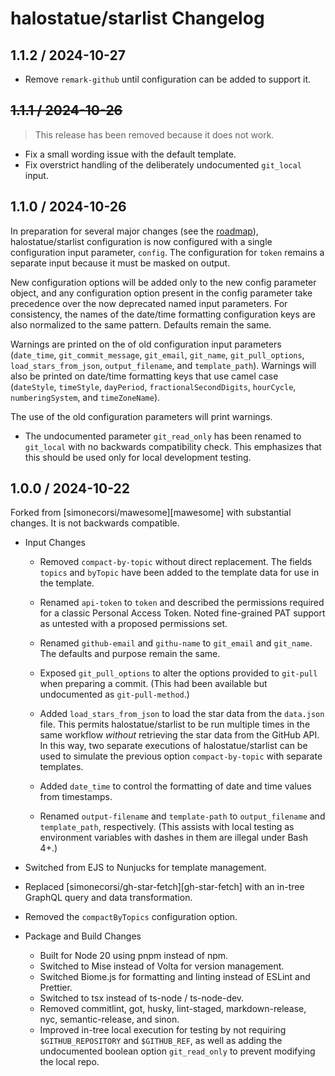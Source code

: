 # halostatue/starlist Changelog

## 1.1.2 / 2024-10-27

- Remove `remark-github` until configuration can be added to support it.

## ~~1.1.1 / 2024-10-26~~

> This release has been removed because it does not work.

- Fix a small wording issue with the default template.
- Fix overstrict handling of the deliberately undocumented `git_local` input.

## 1.1.0 / 2024-10-26

In preparation for several major changes (see the [roadmap](./ROADMAP.md)),
halostatue/starlist configuration is now configured with a single configuration
input parameter, `config`. The configuration for `token` remains a separate
input because it must be masked on output.

New configuration options will be added only to the new config parameter object,
and any configuration option present in the config parameter take precedence
over the now deprecated named input parameters. For consistency, the names of
the date/time formatting configuration keys are also normalized to the same
pattern. Defaults remain the same.

Warnings are printed on the of old configuration input parameters (`date_time`,
`git_commit_message`, `git_email`, `git_name`, `git_pull_options`,
`load_stars_from_json`, `output_filename`, and `template_path`). Warnings will
also be printed on date/time formatting keys that use camel case (`dateStyle`,
`timeStyle`, `dayPeriod`, `fractionalSecondDigits`, `hourCycle`,
`numberingSystem`, and `timeZoneName`).

The use of the old configuration parameters will print warnings.

- The undocumented parameter `git_read_only` has been renamed to `git_local`
  with no backwards compatibility check. This emphasizes that this should be
  used only for local development testing.

## 1.0.0 / 2024-10-22

Forked from [simonecorsi/mawesome][mawesome] with substantial changes. It is not
backwards compatible.

- Input Changes

  - Removed `compact-by-topic` without direct replacement. The fields `topics`
    and `byTopic` have been added to the template data for use in the template.

  - Renamed `api-token` to `token` and described the permissions required for a
    classic Personal Access Token. Noted fine-grained PAT support as untested
    with a proposed permissions set.

  - Renamed `github-email` and `githu-name` to `git_email` and `git_name`. The
    defaults and purpose remain the same.

  - Exposed `git_pull_options` to alter the options provided to `git-pull` when
    preparing a commit. (This had been available but undocumented as
    `git-pull-method`.)

  - Added `load_stars_from_json` to load the star data from the `data.json`
    file. This permits halostatue/starlist to be run multiple times in the same
    workflow _without_ retrieving the star data from the GitHub API. In this
    way, two separate executions of halostatue/starlist can be used to simulate
    the previous option `compact-by-topic` with separate templates.

  - Added `date_time` to control the formatting of date and time values from
    timestamps.

  - Renamed `output-filename` and `template-path` to `output_filename` and
    `template_path`, respectively. (This assists with local testing as
    environment variables with dashes in them are illegal under Bash 4+.)

- Switched from EJS to Nunjucks for template management.
- Replaced [simonecorsi/gh-star-fetch][gh-star-fetch] with an in-tree GraphQL
  query and data transformation.
- Removed the `compactByTopics` configuration option.

- Package and Build Changes

  - Built for Node 20 using pnpm instead of npm.
  - Switched to Mise instead of Volta for version management.
  - Switched Biome.js for formatting and linting instead of ESLint and Prettier.
  - Switched to tsx instead of ts-node / ts-node-dev.
  - Removed commitlint, got, husky, lint-staged, markdown-release, nyc,
    semantic-release, and sinon.
  - Improved in-tree local execution for testing by not requiring
    `$GITHUB_REPOSITORY` and `$GITHUB_REF`, as well as adding the undocumented
    boolean option `git_read_only` to prevent modifying the local repo.
